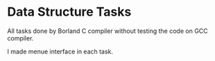 # Data Structure Tasks
All tasks done by Borland C compiler without testing the code on GCC compiler.

I made menue interface in each task.
